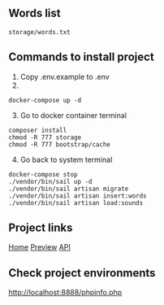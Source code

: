 ## Words list
```
storage/words.txt
```

## Commands to install project

1) Copy .env.example to .env
2)
```
docker-compose up -d
```
3) Go to docker container terminal
```
composer install
chmod -R 777 storage
chmod -R 777 bootstrap/cache
```
4) Go back to system terminal
```
docker-compose stop
./vendor/bin/sail up -d
./vendor/bin/sail artisan migrate
./vendor/bin/sail artisan insert:words
./vendor/bin/sail artisan load:sounds
```

## Project links
<a href="http://localhost:8888/">Home</a>
<a href="http://localhost:8888/preview">Preview</a>
<a href="http://localhost:8888/api/word">API</a>


## Check project environments
<a href="http://localhost:8888/phpinfo.php">http://localhost:8888/phpinfo.php</a>
